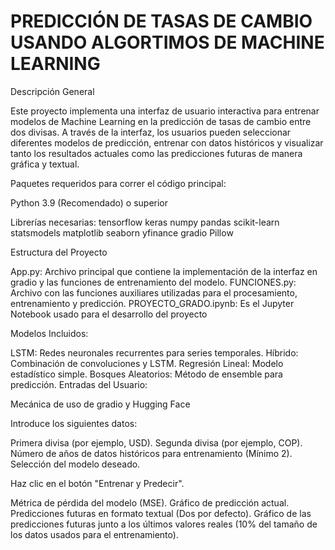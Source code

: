 # PREDICCIÓN DE TASAS DE CAMBIO USANDO ALGORTIMOS DE MACHINE LEARNING

Descripción General

Este proyecto implementa una interfaz de usuario interactiva para entrenar modelos de Machine Learning en la predicción de tasas de cambio entre dos divisas. A través de la interfaz, los usuarios pueden seleccionar diferentes modelos de predicción, entrenar con datos históricos y visualizar tanto los resultados actuales como las predicciones futuras de manera gráfica y textual.

Paquetes requeridos para correr el código principal:

Python 3.9 (Recomendado) o superior

Librerías necesarias:
tensorflow
keras
numpy
pandas
scikit-learn
statsmodels
matplotlib
seaborn
yfinance
gradio
Pillow

Estructura del Proyecto

App.py: Archivo principal que contiene la implementación de la interfaz en gradio y las funciones de entrenamiento del modelo.
FUNCIONES.py: Archivo con las funciones auxiliares utilizadas para el procesamiento, entrenamiento y predicción.
PROYECTO_GRADO.ipynb: Es el Jupyter Notebook usado para el desarrollo del proyecto

Modelos Incluidos:

LSTM: Redes neuronales recurrentes para series temporales.
Híbrido: Combinación de convoluciones y LSTM.
Regresión Lineal: Modelo estadístico simple.
Bosques Aleatorios: Método de ensemble para predicción.
Entradas del Usuario:

Mecánica de uso de gradio y Hugging Face

Introduce los siguientes datos:

Primera divisa (por ejemplo, USD).
Segunda divisa (por ejemplo, COP).
Número de años de datos históricos para entrenamiento (Mínimo 2).
Selección del modelo deseado.

Haz clic en el botón "Entrenar y Predecir".

Métrica de pérdida del modelo (MSE).
Gráfico de predicción actual.
Predicciones futuras en formato textual (Dos por defecto).
Gráfico de las predicciones futuras junto a los últimos valores reales (10% del tamaño de los datos usados para el entrenamiento).

